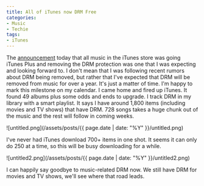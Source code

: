 ```yaml
---
title: All of iTunes now DRM Free
categories:
- Music
- Techie
tags:
- iTunes
---
```


The [announcement](http://blog.wired.com/business/2009/01/apple-promises.html) today that all music in the iTunes store was going iTunes Plus and removing the DRM protection was one that I was expecting and looking forward to. I don't mean that I was following recent rumors about DRM being removed, but rather that I've expected that DRM will be removed from music for over a year. It's just a matter of time. I'm happy to mark this milestone on my calendar.
I came home and fired up iTunes. It found 49 albums plus some odds and ends to upgrade. I track DRM in my library with a smart playlist. It says I have around 1,800 items (including movies and TV shows) that have DRM. 728 songs takes a huge chunk out of the music and the rest will follow in coming weeks.

![untitled.png](/assets/posts/{{ page.date | date: "%Y" }}/untitled.png)

I've never had iTunes download 700+ items in one shot. It seems it can only do 250 at a time, so this will be busy downloading for a while.

![untitled2.png](/assets/posts/{{ page.date | date: "%Y" }}/untitled2.png)

I can happily say goodbye to music-related DRM now. We still have DRM for movies and TV shows, we'll see where that road leads.
